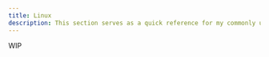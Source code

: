```yaml
---
title: Linux
description: This section serves as a quick reference for my commonly used Docker commands.
---
```


WIP
